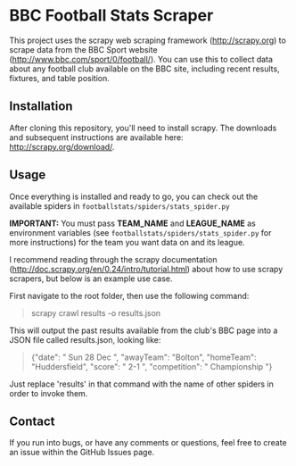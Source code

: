 # BBC Football Stats Scraper

This project uses the scrapy web scraping framework (http://scrapy.org) to scrape data from the BBC Sport website (http://www.bbc.com/sport/0/football/).
You can use this to collect data about any football club available on the BBC site, including recent results, fixtures, and table position.

## Installation

After cloning this repository, you'll need to install scrapy. The downloads and subsequent instructions are available here: http://scrapy.org/download/.

## Usage

Once everything is installed and ready to go, you can check out the available spiders in `footballstats/spiders/stats_spider.py`

**IMPORTANT:** You must pass **TEAM\_NAME** and **LEAGUE\_NAME** as environment variables (see `footballstats/spiders/stats_spider.py` for more instructions) for the team you want data on and its league.

I recommend reading through the scrapy documentation (http://doc.scrapy.org/en/0.24/intro/tutorial.html) about how to use scrapy scrapers, but below is an example use case.

First navigate to the root folder, then use the following command:
> scrapy crawl results -o results.json

This will output the past results available from the club's BBC page into a JSON file called results.json, looking like:
> {"date": " Sun 28 Dec ", "awayTeam": "Bolton", "homeTeam": "Huddersfield", "score": " 2-1 ", "competition": " Championship  "} 

Just replace 'results' in that command with the name of other spiders in order to invoke them.

## Contact

If you run into bugs, or have any comments or questions, feel free to create an issue within the GitHub Issues page. 
